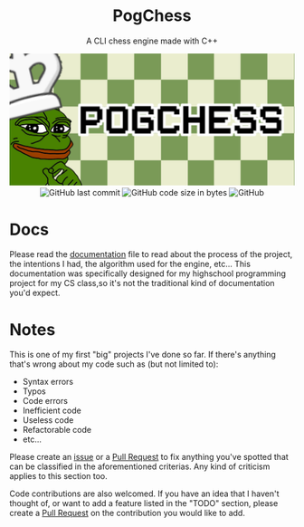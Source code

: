<h1 align="center">PogChess</h1>
<p align="center">A CLI chess engine made with C++</p>
<p align="center">
    <img src="assets/banner.jpg" alt="PogChess"><br>
    <img alt="GitHub last commit" align="center" src="https://img.shields.io/github/last-commit/existential-nonce/passgen">
    <img alt="GitHub code size in bytes" align="center" src="https://img.shields.io/github/languages/code-size/existential-nonce/passgen">
    <img alt="GitHub" align="center" src="https://img.shields.io/github/license/existential-nonce/passgen">
</p>

# Docs 
Please read the [documentation](https://github.com/Existential-nonce/PogChess/blob/main/docs/Documentation.md) file to read about the process of the project, the intentions I had, the algorithm used for the engine, etc... This documentation was specifically designed for my highschool programming project for my CS class,so it's not the traditional kind of documentation you'd expect.

# Notes
This is one of my first "big" projects I've done so far. If there's anything that's wrong about my code such as (but not limited to):
* Syntax errors
* Typos
* Code errors
* Inefficient code
* Useless code
* Refactorable code
* etc...

Please create an [issue](https://github.com/Existential-nonce/PogChess/issues) or a [Pull Request](https://github.com/Existential-nonce/PogChess/pulls) to fix anything you've spotted that can be classified in the aforementioned criterias. Any kind of criticism applies to this section too. 

Code contributions are also welcomed. If you have an idea that I haven't thought of, or want to add a feature listed in the "TODO" section, please create a [Pull Request](https://github.com/Existential-nonce/PogChess/pulls) on the contribution you would like to add. 
